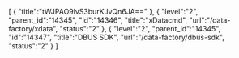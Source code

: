 [
	{
		"title":"tWJPAO9lvS3burKJvQn6JA=="
	},
	{
		"level":"2",
		"parent_id":"14345",
		"id":"14346",
		"title":"xDatacmd",
		"url":"/data-factory/xdata",
		"status":"2"
	},
	{
		"level":"2",
		"parent_id":"14345",
		"id":"14347",
		"title":"DBUS SDK",
		"url":"/data-factory/dbus-sdk",
		"status":"2"
	}
]